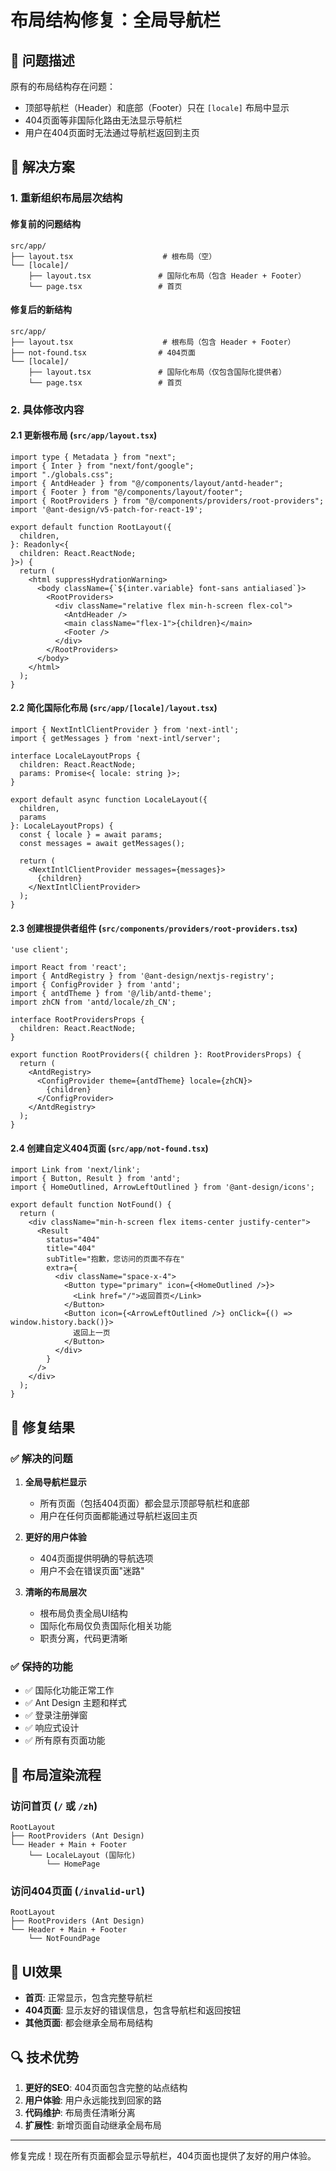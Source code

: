# 布局结构修复：全局导航栏

## 🐛 问题描述

原有的布局结构存在问题：
- 顶部导航栏（Header）和底部（Footer）只在 `[locale]` 布局中显示
- 404页面等非国际化路由无法显示导航栏
- 用户在404页面时无法通过导航栏返回到主页

## 🔧 解决方案

### 1. 重新组织布局层次结构

#### 修复前的问题结构
```
src/app/
├── layout.tsx                    # 根布局（空）
└── [locale]/
    ├── layout.tsx               # 国际化布局（包含 Header + Footer）
    └── page.tsx                 # 首页
```

#### 修复后的新结构
```
src/app/
├── layout.tsx                    # 根布局（包含 Header + Footer）
├── not-found.tsx                # 404页面
└── [locale]/
    ├── layout.tsx               # 国际化布局（仅包含国际化提供者）
    └── page.tsx                 # 首页
```

### 2. 具体修改内容

#### 2.1 更新根布局 (`src/app/layout.tsx`)

```tsx
import type { Metadata } from "next";
import { Inter } from "next/font/google";
import "./globals.css";
import { AntdHeader } from "@/components/layout/antd-header";
import { Footer } from "@/components/layout/footer";
import { RootProviders } from "@/components/providers/root-providers";
import '@ant-design/v5-patch-for-react-19';

export default function RootLayout({
  children,
}: Readonly<{
  children: React.ReactNode;
}>) {
  return (
    <html suppressHydrationWarning>
      <body className={`${inter.variable} font-sans antialiased`}>
        <RootProviders>
          <div className="relative flex min-h-screen flex-col">
            <AntdHeader />
            <main className="flex-1">{children}</main>
            <Footer />
          </div>
        </RootProviders>
      </body>
    </html>
  );
}
```

#### 2.2 简化国际化布局 (`src/app/[locale]/layout.tsx`)

```tsx
import { NextIntlClientProvider } from 'next-intl';
import { getMessages } from 'next-intl/server';

interface LocaleLayoutProps {
  children: React.ReactNode;
  params: Promise<{ locale: string }>;
}

export default async function LocaleLayout({
  children,
  params
}: LocaleLayoutProps) {
  const { locale } = await params;
  const messages = await getMessages();

  return (
    <NextIntlClientProvider messages={messages}>
      {children}
    </NextIntlClientProvider>
  );
}
```

#### 2.3 创建根提供者组件 (`src/components/providers/root-providers.tsx`)

```tsx
'use client';

import React from 'react';
import { AntdRegistry } from '@ant-design/nextjs-registry';
import { ConfigProvider } from 'antd';
import { antdTheme } from '@/lib/antd-theme';
import zhCN from 'antd/locale/zh_CN';

interface RootProvidersProps {
  children: React.ReactNode;
}

export function RootProviders({ children }: RootProvidersProps) {
  return (
    <AntdRegistry>
      <ConfigProvider theme={antdTheme} locale={zhCN}>
        {children}
      </ConfigProvider>
    </AntdRegistry>
  );
}
```

#### 2.4 创建自定义404页面 (`src/app/not-found.tsx`)

```tsx
import Link from 'next/link';
import { Button, Result } from 'antd';
import { HomeOutlined, ArrowLeftOutlined } from '@ant-design/icons';

export default function NotFound() {
  return (
    <div className="min-h-screen flex items-center justify-center">
      <Result
        status="404"
        title="404"
        subTitle="抱歉，您访问的页面不存在"
        extra={
          <div className="space-x-4">
            <Button type="primary" icon={<HomeOutlined />}>
              <Link href="/">返回首页</Link>
            </Button>
            <Button icon={<ArrowLeftOutlined />} onClick={() => window.history.back()}>
              返回上一页
            </Button>
          </div>
        }
      />
    </div>
  );
}
```

## 🎯 修复结果

### ✅ 解决的问题

1. **全局导航栏显示**
   - 所有页面（包括404页面）都会显示顶部导航栏和底部
   - 用户在任何页面都能通过导航栏返回主页

2. **更好的用户体验**
   - 404页面提供明确的导航选项
   - 用户不会在错误页面"迷路"

3. **清晰的布局层次**
   - 根布局负责全局UI结构
   - 国际化布局仅负责国际化相关功能
   - 职责分离，代码更清晰

### ✅ 保持的功能

- ✅ 国际化功能正常工作
- ✅ Ant Design 主题和样式
- ✅ 登录注册弹窗
- ✅ 响应式设计
- ✅ 所有原有页面功能

## 🔄 布局渲染流程

### 访问首页 (`/` 或 `/zh`)
```
RootLayout
├── RootProviders (Ant Design)
└── Header + Main + Footer
    └── LocaleLayout (国际化)
        └── HomePage
```

### 访问404页面 (`/invalid-url`)
```
RootLayout
├── RootProviders (Ant Design)
└── Header + Main + Footer
    └── NotFoundPage
```

## 🎨 UI效果

- **首页**: 正常显示，包含完整导航栏
- **404页面**: 显示友好的错误信息，包含导航栏和返回按钮
- **其他页面**: 都会继承全局布局结构

## 🔍 技术优势

1. **更好的SEO**: 404页面包含完整的站点结构
2. **用户体验**: 用户永远能找到回家的路
3. **代码维护**: 布局责任清晰分离
4. **扩展性**: 新增页面自动继承全局布局

---

修复完成！现在所有页面都会显示导航栏，404页面也提供了友好的用户体验。
